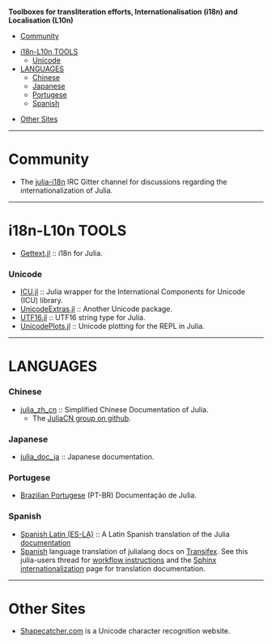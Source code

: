 **Toolboxes for transliteration efforts, Internationalisation (i18n) and Localisation (L10n)**

+ [Community](#community)
* [i18n-L10n TOOLS](#i18n-l10n-tools)
   * [Unicode](#unicode)
* [LANGUAGES](#languages)
   * [Chinese](#chinese)
   + [Japanese](#japanese)
   * [Portugese](#portugese)
   * [Spanish](#spanish)
+ [Other Sites](#other-sites)
   
----

# Community
+ The [julia-i18n](https://gitter.im/JuliaLangEs/julia-i18n) IRC Gitter channel for discussions regarding the internationalization of Julia.

----

# i18n-L10n TOOLS 
* [Gettext.jl](https://github.com/garrison/Gettext.jl) :: i18n for Julia.

### Unicode
+ [ICU.jl](https://github.com/nolta/ICU.jl) :: Julia wrapper for the International Components for Unicode (ICU) library.
+ [UnicodeExtras.jl](https://github.com/nolta/UnicodeExtras.jl) :: Another Unicode package.
+ [UTF16.jl](https://github.com/nolta/UTF16.jl) :: UTF16 string type for Julia.
+ [UnicodePlots.jl](https://github.com/Evizero/UnicodePlots.jl) :: Unicode plotting for the REPL in Julia.

----

# LANGUAGES

### Chinese
* [julia_zh_cn](https://github.com/JuliaCN/julia_zh_cn) :: Simplified Chinese Documentation of Julia.
   * The [JuliaCN group on github](https://github.com/JuliaCN).

### Japanese
+ [julia_doc_ja](https://github.com/iTakeshi/julia_doc_ja) :: Japanese documentation.

### Portugese
* [Brazilian Portugese](http://julia-pt-br.readthedocs.org/pt_BR/release-0.2/) (PT-BR) Documentação de Julia.

### Spanish
* [Spanish Latin (ES-LA)](https://github.com/lbenitesanchez/julia-doc-es-la) :: A Latin Spanish translation of the Julia [documentation](http://julia-es-la.readthedocs.org/es/latest/)
* [Spanish](https://github.com/Ismael-VC/julia/tree/julia-translations/doc) language translation of julialang docs on [Transifex](https://www.transifex.com/projects/p/julia-doc/). See this julia-users thread for [workflow instructions](https://groups.google.com/d/msg/julia-users/M0NP1qMZ6yk/_wp9-A3Z8NIJ) and the [Sphinx internationalization](http://sphinx-doc.org/latest/intl.html) page for translation documentation.

----

# Other Sites

+ [Shapecatcher.com](http://shapecatcher.com/) is a Unicode character recognition website.


